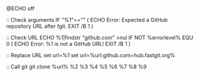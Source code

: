 @ECHO off

:: Check arguments
IF "%1"=="" (
    ECHO Error: Expected a GitHub repository URL after fgit.
    EXIT /B 1
)

:: Check URL
ECHO %1|findstr "github.com" >nul
IF NOT %errorlevel% EQU 0 (
    ECHO Error: %1 is not a GitHub URL!
    EXIT /B 1
)

:: Replace URL
set url=%1
set url=%url:github.com=hub.fastgit.org%

:: Call git
git clone %url% %2 %3 %4 %5 %6 %7 %8 %9